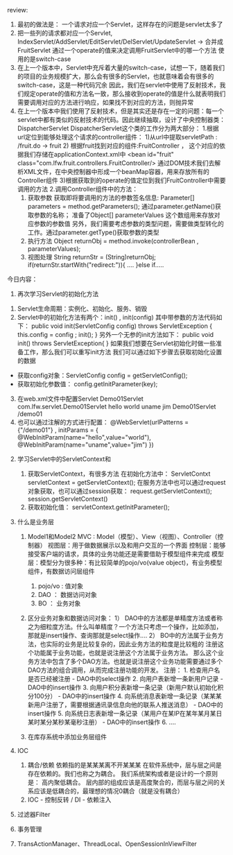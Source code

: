 review:

1. 最初的做法是： 一个请求对应一个Servlet，这样存在的问题是servlet太多了
2. 把一些列的请求都对应一个Servlet, IndexServlet/AddServlet/EditServlet/DelServlet/UpdateServlet -> 合并成FruitServlet
   通过一个operate的值来决定调用FruitServlet中的哪一个方法 使用的是switch-case
3. 在上一个版本中，Servlet中充斥着大量的switch-case，试想一下，随着我们的项目的业务规模扩大，那么会有很多的Servlet，也就意味着会有很多的switch-case，这是一种代码冗余
   因此，我们在servlet中使用了反射技术，我们规定operate的值和方法名一致，那么接收到operate的值是什么就表明我们需要调用对应的方法进行响应，如果找不到对应的方法，则抛异常
4. 在上一个版本中我们使用了反射技术，但是其实还是存在一定的问题：每一个servlet中都有类似的反射技术的代码。因此继续抽取，设计了中央控制器类：DispatcherServlet
   DispatcherServlet这个类的工作分为两大部分： 1.根据url定位到能够处理这个请求的controller组件： 1)从url中提取servletPath : /fruit.do -> fruit 2)
   根据fruit找到对应的组件:FruitController ， 这个对应的依据我们存储在applicationContext.xml中
   <bean id="fruit" class="com.lfw.fruit.controllers.FruitController/>
   通过DOM技术我们去解析XML文件，在中央控制器中形成一个beanMap容器，用来存放所有的Controller组件 3)根据获取到的operate的值定位到我们FruitController中需要调用的方法
   2.调用Controller组件中的方法：
    1) 获取参数 获取即将要调用的方法的参数签名信息: Parameter[] parameters = method.getParameters(); 通过parameter.getName()获取参数的名称；
       准备了Object[] parameterValues 这个数组用来存放对应参数的参数值 另外，我们需要考虑参数的类型问题，需要做类型转化的工作。通过parameter.getType()获取参数的类型
    2) 执行方法 Object returnObj = method.invoke(controllerBean , parameterValues);
    3) 视图处理 String returnStr = (String)returnObj; if(returnStr.startWith("redirect:")){ .... }else if.....

今日内容：

1. 再次学习Servlet的初始化方法

1) Servlet生命周期：实例化、初始化、服务、销毁
2) Servlet中的初始化方法有两个：init() , init(config)
   其中带参数的方法代码如下： public void init(ServletConfig config) throws ServletException { this.config = config ; init(); }
   另外一个无参的init方法如下： public void init() throws ServletException{ } 如果我们想要在Servlet初始化时做一些准备工作，那么我们可以重写init方法
   我们可以通过如下步骤去获取初始化设置的数据

- 获取config对象：ServletConfig config = getServletConfig();
- 获取初始化参数值： config.getInitParameter(key);

3) 在web.xml文件中配置Servlet
   <servlet>
   <servlet-name>Demo01Servlet</servlet-name>
   <servlet-class>com.lfw.servlet.Demo01Servlet</servlet-class>
   <init-param>
   <param-name>hello</param-name>
   <param-value>world</param-value>
   </init-param>
   <init-param>
   <param-name>uname</param-name>
   <param-value>jim</param-value>
   </init-param>
   </servlet>
   <servlet-mapping>
   <servlet-name>Demo01Servlet</servlet-name>
   <url-pattern>/demo01</url-pattern>
   </servlet-mapping>
4) 也可以通过注解的方式进行配置： @WebServlet(urlPatterns = {"/demo01"} , initParams = { @WebInitParam(name="hello",value="world"),
   @WebInitParam(name="uname",value="jim")
   })

2. 学习Servlet中的ServletContext和<context-param>
    1) 获取ServletContext，有很多方法 在初始化方法中： ServletContxt servletContext = getServletContext();
       在服务方法中也可以通过request对象获取，也可以通过session获取： request.getServletContext(); session.getServletContext()
    2) 获取初始化值： servletContext.getInitParameter();

3. 什么是业务层
    1) Model1和Model2 MVC : Model（模型）、View（视图）、Controller（控制器） 视图层：用于做数据展示以及和用户交互的一个界面
       控制层：能够接受客户端的请求，具体的业务功能还是需要借助于模型组件来完成 模型层：模型分为很多种：有比较简单的pojo/vo(value object)，有业务模型组件，有数据访问层组件
        1) pojo/vo : 值对象
        2) DAO ： 数据访问对象
        3) BO ： 业务对象

    2) 区分业务对象和数据访问对象： 1） DAO中的方法都是单精度方法或者称之为细粒度方法。什么叫单精度？一个方法只考虑一个操作，比如添加，那就是insert操作、查询那就是select操作.... 2）
       BO中的方法属于业务方法，也实际的业务是比较复杂的，因此业务方法的粒度是比较粗的 注册这个功能属于业务功能，也就是说注册这个方法属于业务方法。
       那么这个业务方法中包含了多个DAO方法。也就是说注册这个业务功能需要通过多个DAO方法的组合调用，从而完成注册功能的开发。 注册： 1. 检查用户名是否已经被注册 - DAO中的select操作 2.
       向用户表新增一条新用户记录 - DAO中的insert操作 3. 向用户积分表新增一条记录（新用户默认初始化积分100分） - DAO中的insert操作 4.
       向系统消息表新增一条记录（某某某新用户注册了，需要根据通讯录信息向他的联系人推送消息） - DAO中的insert操作 5. 向系统日志表新增一条记录（某用户在某IP在某年某月某日某时某分某秒某毫秒注册） -
       DAO中的insert操作 6. ....
    3) 在库存系统中添加业务层组件

4. IOC
    1) 耦合/依赖 依赖指的是某某某离不开某某某 在软件系统中，层与层之间是存在依赖的。我们也称之为耦合。 我们系统架构或者是设计的一个原则是： 高内聚低耦合。
       层内部的组成应该是高度聚合的，而层与层之间的关系应该是低耦合的，最理想的情况0耦合（就是没有耦合）
    2) IOC - 控制反转 / DI - 依赖注入


5. 过滤器Filter
6. 事务管理
7. TransActionManager、ThreadLocal、OpenSessionInViewFilter